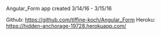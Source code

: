 Angular_Form app
created 3/14/16 - 3/15/16

Github:
https://github.com/tiffine-koch/Angular_Form
Heroku:
https://hidden-anchorage-19728.herokuapp.com/
